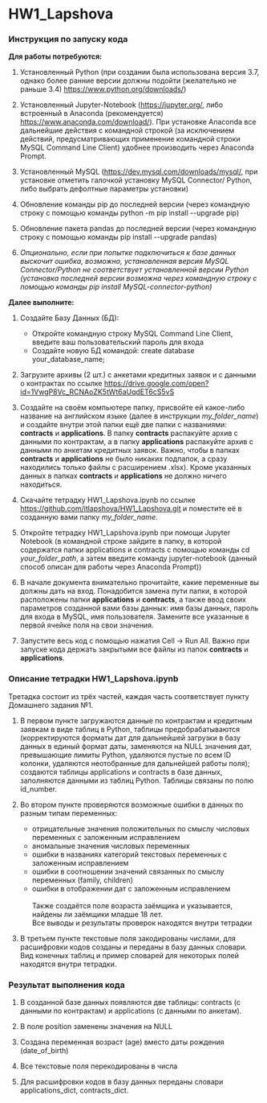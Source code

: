 # HW1_Lapshova
### Инструкция по запуску кода 
**Для работы потребуются:** 
1)	Установленный Python (при создании была использована версия 3.7, однако более ранние версии должны подойти (желательно не раньше 3.4) https://www.python.org/downloads/) 

2)	Установленный Jupyter-Notebook  (https://jupyter.org/, либо встроенный в Anaconda (рекомендуется)  https://www.anaconda.com/download/). При установке Anaconda все дальнейшие действия с командной строкой (за исключением действий, предусматривающих применение командной строки MySQL Command Line Client) удобнее производить через Anaconda Prompt.
3)	Установленный MySQL (https://dev.mysql.com/downloads/mysql/, при установке отметить галочкой установку MySQL Connector/ Python, либо выбрать дефолтные параметры установки) 
4)	Обновление команды pip до последней версии (через командную строку с помощью команды python -m pip install --upgrade pip)
5)	Обновление пакета pandas до последней версии (через командную строку с помощью команды pip install --upgrade pandas)
6)	*Опционально, если при попытке подключиться к базе данных выскочит ошибка, возможно, установленная версия MySQL Connector/Python не соответствует установленной версии Python (установка последней версии возможна через командную строку с помощью команды pip install MySQL-connector-python)*	

**Далее выполните:**
1)	Создайте Базу Данных (БД):

    - Откройте командную строку MySQL Command Line Client, введите ваш пользовательский пароль для входа
    - Создайте новую БД командой: create database your_database_name;
  
2)	Загрузите архивы (2 шт.) с анкетами кредитных заявок и с данными о контрактах по ссылке https://drive.google.com/open?id=1VwgP8Vc_RCNAoZK5tWt6aUqdET6cS5vS

3)	Создайте на своём компьютере папку, присвойте ей какое-либо название на английском языке (далее в инструкции *my_folder_name*) и создайте внутри этой папки ещё две папки с названиями: **contracts** и **applications**. В папку **contracts** распакуйте архив с данными по контрактам, а в папку  **applications** распакуйте архив с данными по анкетам кредитных заявок. Важно, чтобы в папках **contracts** и **applications** не было никаких подпапок, а сразу находились только файлы с расширением .xlsx). Кроме указанных данных в папках **contracts** и **applications** не должно ничего находиться.
4)	Скачайте тетрадку HW1_Lapshova.ipynb по ссылке https://github.com/itlapshova/HW1_Lapshova.git и поместите её в созданную вами папку *my_folder_name*. 
5)	Откройте тетрадку HW1_Lapshova.ipynb при помощи Jupyter Notebook (в командной строке зайдите в папку, в которой содержатся папки applications и contracts с помощью команды cd *your_folder_path*, а затем введите команду jupyter-notebook (данный способ описан для работы через Anaconda Prompt))
6)	В начале документа внимательно прочитайте, какие переменные вы должны дать на вход. Понадобится замена пути папки, в которой расположены папки **applications** и **contracts**, а также ввод своих параметров созданной вами базы данных: имя базы данных, пароль для входа в MySQL, имя пользователя. Замените все указанные в первой ячейке поля на свои значения.
7)	Запустите весь код с помощью нажатия Cell -> Run All. Важно при запуске кода держать закрытыми все файлы из папок **contracts** и **applications**.

### Описание тетрадки HW1_Lapshova.ipynb
Третадка состоит из трёх частей, каждая часть соответствует пункту Домашнего задания №1.

1.	В первом пункте загружаются данные по контрактам и кредитным заявкам в виде таблиц в Python, таблицы предобрабатываются (корректируются форматы дат для дальнейшей загрузки в базу данных в единый формат даты, заменяются на NULL значения дат, превышающие лимиты Python, удаляются пустые по всем ID колонки, удаляются неотобранные для дальнейшей работы поля); создаются таблицы applications и contracts в базе данных, заполняются данными из таблиц Python. Таблицы связаны по полю id_number.

2.	Во втором пункте проверяются возможные ошибки в данных по разным типам переменных: 
    - отрицательные значения положительных по смыслу числовых переменных с заложенным исправлением
    - аномальные значения числовых переменных
    - ошибки в названиях категорий текстовых переменных с заложенным исправлением
    - ошибки в соотношении значений связанных по смыслу переменных (family, children)
    - ошибки в отображении дат с заложенным исправлением <br/><br/>
    Также создаётся поле возраста заёмщика и указывается, найдены ли заёмщики младше 18 лет. <br/>
    Все выводы и результаты проверок находятся внутри тетрадки
    
3.	В третьем пункте текстовые поля закодированы числами, для расшифровки кодов созданы и переданы в базу данных словари. Вид конечных таблиц и пример словарей для некоторых полей находятся внутри тетрадки.

### Результат выполнения кода

1.	В созданной базе данных появляются две таблицы: contracts (c данными по контрактам) и applications (с данными по анкетам).

2.	В поле position заменены значения <undefined> на NULL
3.	Создана переменная возраст (age) вместо даты рождения (date_of_birth)
4.	Все текстовые поля перекодированы в числа
5.	Для расшифровки кодов в базу данных переданы словари applications_dict, contracts_dict.

